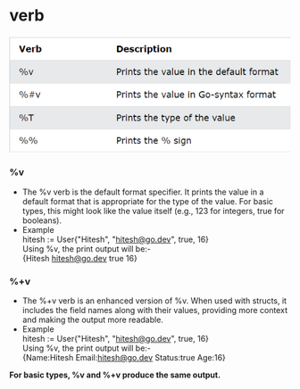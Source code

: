 # verb

![verb](image.png)

### %v

- The %v verb is the default format specifier. It prints the value in a default format that is appropriate for the type of the value. For basic types, this might look like the value itself (e.g., 123 for integers, true for booleans).
- Example\
  hitesh := User{"Hitesh", "hitesh@go.dev", true, 16}\
  Using %v, the print output will be:-\
  {Hitesh hitesh@go.dev true 16}

### %+v
- The %+v verb is an enhanced version of %v. When used with structs, it includes the field names along with their values, providing more context and making the output more readable.
- Example\
  hitesh := User{"Hitesh", "hitesh@go.dev", true, 16}\
  Using %v, the print output will be:-\
  {Name:Hitesh Email:hitesh@go.dev Status:true Age:16}

**For basic types, %v and %+v produce the same output.**